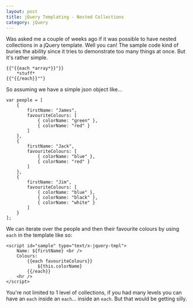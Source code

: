 ```yaml
---
layout: post
title: jQuery Templating - Nested Collections
category: jQuery
---
```


Was asked me a couple of weeks ago if it was possible to have nested collections in a jQuery template. Well you can! The sample code kind of buries the ability since it tries to demonstrate too many things at once. But it's rather simple.

    {{"{{each *array*}}"}}
        *stuff*
    {{"{{/each}}""}
    
So assuming we have a simple json object like...

    var people = [
        {
            firstName: "James",
            favouriteColours: [ 
                { colorName: "green" },
                { colorName: "red" }
            ]
        },
        {
            firstName: "Jack",
            favouriteColours: [
                { colorName: "blue" },
                { colorName: "red" }
            ]
        },
        {
            firstName: "Jim",
            favouriteColours: [
                { colorName: "blue" },
                { colorName: "black" },
                { colorName: "white" }
            ]
        }
    ];
    
We can iterate over the people and then their favourite colours by using `each` in the template like so:

    <script id="sample" type="text/x-jquery-tmpl">
        Name: ${firstName} <br />
        Colours: 
            {{each favouriteColours}}
                ${this.colorName}
            {{/each}}
        <hr />
    </script>
     

You're not limited to 1 level of collections, if you had many levels you can have an `each` inside an `each`... inside an `each`. But that would be getting silly.
